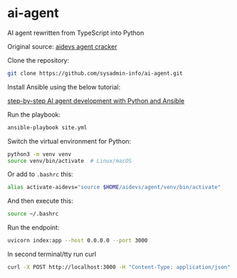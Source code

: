# ai-agent
AI agent rewritten from TypeScript into Python

Original source: [aidevs agent cracker](https://github.com/iceener/aidevs-agent-cracker)

Clone the repository:

```bash
git clone https://github.com/sysadmin-info/ai-agent.git
```

Install Ansible using the below tutorial:

[step-by-step AI agent development with Python and Ansible](https://sysadmin.info.pl/en/blog/step-by-step-ai-agent-development-with-python-and-ansible/)

Run the playbook:

```bash
ansible-playbook site.yml
```

Switch the virtual environment for Python:

```bash  
python3 -m venv venv  
source venv/bin/activate  # Linux/macOS  
```  

Or add to `.bashrc` this:

```bash
alias activate-aidevs="source $HOME/aidevs/agent/venv/bin/activate"
```

And then execute this:

```bash
source ~/.bashrc
```

Run the endpoint:

```bash
uvicorn index:app --host 0.0.0.0 --port 3000
```

In second terminal/tty run curl

```bash
curl -X POST http://localhost:3000 -H "Content-Type: application/json" -d '{"messages": [{"role": "user", "content": "How far is the Moon?"}]}'
```
